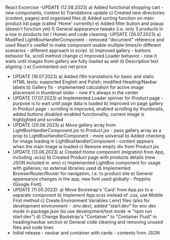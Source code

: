 React Excercise
-UPDATE (12.08.2023)
a) Added functional shopping cart - new components, context
b) Translations update
c) Created new directories (context, pages) and organised files
d) Added sorting function on main product list page (called 'Home' currently)
e) Added filter button and popup (doesn't function yet)
f) General appearance tweaks (i.e. only 3 products in a row in products list / Home) and code cleaning
-UPDATE (26.07.2023)
a) Modified LightBoxHandlerComponent - removed "document" reference and used React's useRef to make component usable multiple times/in different scenarios - different approach in script.
b) Improved gallery - buttons behavior fix, scroll method change
c) Improved Loader behavior - now it waits until images from gallery are fully loaded as well
d) Description text aligning :)
e) Commented-out net price
- UPDATE (18.07.2023)
a) Added i18n translations for basic and static HTML texts; supported English and Polish; modified Heading/Navbar labels
b) Gallery fix - implemented calculation for active image placement in thumbnail slider - now it's always in the center
- UPDATE (17.07.2023)
a) Implemented Loader spinner for Product page - purpose is to wait until page data is loaded
b) Improved on page gallery in Product page - scrolling is improved, enabled scrolling by thumbnails, added buttons disabled-enabled functionality,
current image is highlighted and scrolled
- UPDATE (20.06.2023)
a) Move gallery array from LightBoxHandlerComponent.jsx to Product.jsx - pass gallery array as a prop to LightBoxHandlerComponent - more universal
b) Added checking for image loading in LightBoxHandlerComponent - content appears when the main image is loaded
c) Remove empty div from Product.jsx
- UPDATE (13.06.2023)
a) Created Home component (migration from App, including .scss)
b) Created Product page with products details (new JSON included in .env)
c) Implemented LightBox component for usage with galleries; no external libraries used
d) Implemented BrowserRouter/Router for navigation, i.e. to product site
e) General appereance changes in the app, new font used globally - Poppins (Google Font)
- UPDATE (11.05.2023): 
a) Move Bootstrap's 'Card' from App.jsx to a separate component
b) Implement App.scss instead of .css, use Mobile First method
c) Create Environment Variables (.env) files (also for development environment - .env.dev); added "start:dev" for env dev mode in package.json (to use development/test mode => "npm run start:dev")
d) Change Bootstrap's "Container" to "Container Fluid" in heading/navbar section
e) General code cleaning and removing unused files and code lines
- Initial release - navbar and container with cards - contents from JSON
